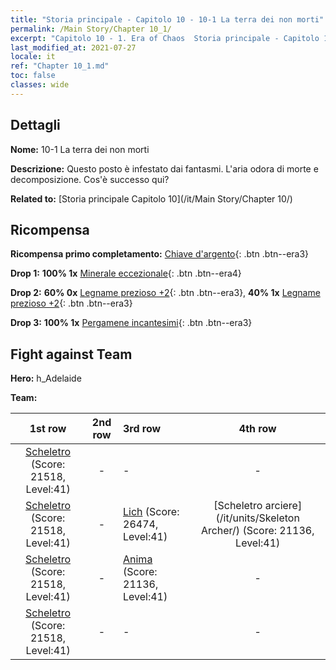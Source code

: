 ```yaml
---
title: "Storia principale - Capitolo 10 - 10-1 La terra dei non morti"
permalink: /Main Story/Chapter 10_1/
excerpt: "Capitolo 10 - 1. Era of Chaos  Storia principale - Capitolo 10_1. 10-1 La terra dei non morti"
last_modified_at: 2021-07-27
locale: it
ref: "Chapter 10_1.md"
toc: false
classes: wide
---
```


## Dettagli

 **Nome:** 10-1 La terra dei non morti

 **Descrizione:** Questo posto è infestato dai fantasmi. L'aria odora di morte e decomposizione. Cos'è successo qui?

 **Related to:** [Storia principale Capitolo 10](/it/Main Story/Chapter 10/)

## Ricompensa

 **Ricompensa primo completamento:** [Chiave d'argento](/ItemsIT/con_693/){: .btn .btn--era3}

 **Drop 1:** **100% 1x** [Minerale eccezionale](/ItemsIT/mat_33/){: .btn .btn--era4}

 **Drop 2:** **60% 0x** [Legname prezioso +2](/ItemsIT/mat_27/){: .btn .btn--era3}, **40% 1x** [Legname prezioso +2](/ItemsIT/mat_27/){: .btn .btn--era3}

 **Drop 3:** **100% 1x** [Pergamene incantesimi](/ItemsIT/con_694/){: .btn .btn--era3}


## Fight against Team
 **Hero:** h_Adelaide

 **Team:**


  | 1st row | 2nd row | 3rd row | 4th row |
  |:----:|:----:|:----|:----:|
  | [Scheletro](/it/units/Skeleton/) (Score: 21518, Level:41)  | - | - | - |
  | [Scheletro](/it/units/Skeleton/) (Score: 21518, Level:41)  | - | [Lich](/it/units/Lich/) (Score: 26474, Level:41)  | [Scheletro arciere](/it/units/Skeleton Archer/) (Score: 21136, Level:41)  |
  | [Scheletro](/it/units/Skeleton/) (Score: 21518, Level:41)  | - | [Anima](/it/units/Wight/) (Score: 21136, Level:41)  | - |
  | [Scheletro](/it/units/Skeleton/) (Score: 21518, Level:41)  | - | - | - |


